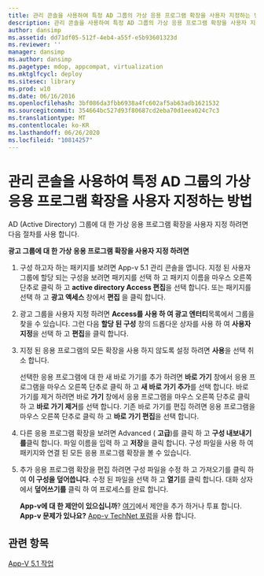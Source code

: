 ```yaml
---
title: 관리 콘솔을 사용하여 특정 AD 그룹의 가상 응용 프로그램 확장을 사용자 지정하는 방법
description: 관리 콘솔을 사용하여 특정 AD 그룹의 가상 응용 프로그램 확장을 사용자 지정하는 방법
author: dansimp
ms.assetid: dd71df05-512f-4eb4-a55f-e5b93601323d
ms.reviewer: ''
manager: dansimp
ms.author: dansimp
ms.pagetype: mdop, appcompat, virtualization
ms.mktglfcycl: deploy
ms.sitesec: library
ms.prod: w10
ms.date: 06/16/2016
ms.openlocfilehash: 3bf086da3fbb6938a4fc602af5ab63adb1621532
ms.sourcegitcommit: 354664bc527d93f80687cd2eba70d1eea024c7c3
ms.translationtype: MT
ms.contentlocale: ko-KR
ms.lasthandoff: 06/26/2020
ms.locfileid: "10814257"
---
```

# 관리 콘솔을 사용하여 특정 AD 그룹의 가상 응용 프로그램 확장을 사용자 지정하는 방법


AD (Active Directory) 그룹에 대 한 가상 응용 프로그램 확장을 사용자 지정 하려면 다음 절차를 사용 합니다.

**광고 그룹에 대 한 가상 응용 프로그램 확장을 사용자 지정 하려면**

1.  구성 하고자 하는 패키지를 보려면 App-v 5.1 관리 콘솔을 엽니다. 지정 된 사용자 그룹에 할당 되는 구성을 보려면 패키지를 선택 하 고 패키지 이름을 마우스 오른쪽 단추로 클릭 하 고 **active directory Access 편집**을 선택 합니다. 또는 패키지를 선택 하 고 **광고 액세스** 창에서 **편집** 을 클릭 합니다.

2.  광고 그룹을 사용자 지정 하려면 **Access를 사용 하 여 광고 엔터티**목록에서 그룹을 찾을 수 있습니다. 그런 다음 **할당 된 구성** 창의 드롭다운 상자를 사용 하 여 **사용자 지정**을 선택 하 고 **편집**을 클릭 합니다.

3.  지정 된 응용 프로그램의 모든 확장을 사용 하지 않도록 설정 하려면 **사용**을 선택 취소 합니다.

    선택한 응용 프로그램에 대 한 새 바로 가기를 추가 하려면 **바로 가기** 창에서 응용 프로그램을 마우스 오른쪽 단추로 클릭 하 고 **새 바로 가기 추가**를 선택 합니다. 바로 가기를 제거 하려면 바로 **가기** 창에서 응용 프로그램을 마우스 오른쪽 단추로 클릭 하 고 **바로 가기 제거**를 선택 합니다. 기존 바로 가기를 편집 하려면 응용 프로그램을 마우스 오른쪽 단추로 클릭 하 고 **바로 가기 편집**을 선택 합니다.

4.  다른 응용 프로그램 확장을 보려면 Advanced ( **고급**)를 클릭 하 고 **구성 내보내기를**클릭 합니다. 파일 이름을 입력 하 고 **저장**을 클릭 합니다. 구성 파일을 사용 하 여 패키지와 연결 된 모든 응용 프로그램 확장을 볼 수 있습니다.

5.  추가 응용 프로그램 확장을 편집 하려면 구성 파일을 수정 하 고 가져오기를 클릭 하 여 **이 구성을 덮어씁니다**. 수정 된 파일을 선택 하 고 **열기**를 클릭 합니다. 대화 상자에서 **덮어쓰기를** 클릭 하 여 프로세스를 완료 합니다.

    **App-v에 대 한 제안이 있으십니까**? [여기](http://appv.uservoice.com/forums/280448-microsoft-application-virtualization)에서 제안을 추가 하거나 투표 합니다. **App-v 문제가 있나요?** [App-v TechNet 포럼](https://social.technet.microsoft.com/Forums/home?forum=mdopappv)을 사용 합니다.

## 관련 항목


[App-V 5.1 작업](operations-for-app-v-51.md)

 

 





